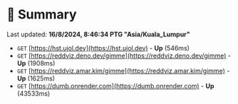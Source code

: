 # 📖 Summary
Last updated: **16/8/2024, 8:46:34 PTG "Asia/Kuala_Lumpur"**

- `GET` [https://hst.ujol.dev](https://hst.ujol.dev) - **Up** (546ms)
- `GET` [https://reddviz.deno.dev/gimme](https://reddviz.deno.dev/gimme) - **Up** (1908ms)
- `GET` [https://reddviz.amar.kim/gimme](https://reddviz.amar.kim/gimme) - **Up** (1625ms)
- `GET` [https://dumb.onrender.com](https://dumb.onrender.com) - **Up** (43533ms)
